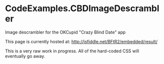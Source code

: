 CodeExamples.CBDImageDescrambler
================================

Image descrambler for the OKCupid "Crazy Blind Date" app

This page is currently hosted at:
http://jsfiddle.net/BFtR2/embedded/result/


This is a very raw work in progress.  All of the hard-coded CSS will eventually go away.
